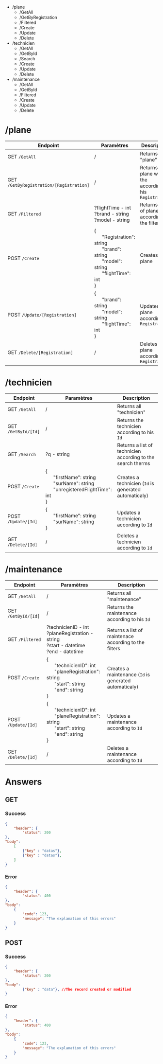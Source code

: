 - /plane
  - /GetAll
  - /GetByRegistration
  - /Filtered
  - /Create
  - /Update
  - /Delete
- /technicien   
  - /GetAll
  - /GetById
  - /Search
  - /Create
  - /Update
  - /Delete
- /maintenance
  - /GetAll
  - /GetById
  - /Filtered
  - /Create
  - /Update
  - /Delete


# /plane

| Endpoint | Paramètres | Description |
|---|---|---|
| GET `/GetAll` | / | Returns all "plane" |
| GET `/GetByRegistration/[Registration]` | / | Returns the plane with the according to his `Registration` |
| GET `/Filtered` | ?flightTime - int <br/> ?brand - string <br/> ?model - string | Returns a list of planes according to the filters |
| POST `/Create` | {<br/>&nbsp;&nbsp;&nbsp;&nbsp;&nbsp;&nbsp;"Registration": string<br/>&nbsp;&nbsp;&nbsp;&nbsp;&nbsp;&nbsp;"brand": string<br/>&nbsp;&nbsp;&nbsp;&nbsp;&nbsp;&nbsp;"model": string <br/>&nbsp;&nbsp;&nbsp;&nbsp;&nbsp;&nbsp;"flightTime": int<br/>} | Creates a plane |
| POST `/Update/[Registration]` | {<br/>&nbsp;&nbsp;&nbsp;&nbsp;&nbsp;&nbsp;"brand": string<br/>&nbsp;&nbsp;&nbsp;&nbsp;&nbsp;&nbsp;"model": string <br/>&nbsp;&nbsp;&nbsp;&nbsp;&nbsp;&nbsp;"flightTime": int<br/>} | Updates a plane according to `Registration`|
| GET `/Delete/[Registration]` | / | Deletes a plane according to `Registration`|


# /technicien

| Endpoint | Paramètres | Description |
|---|---|---|
| GET `/GetAll` | / | Returns all "technicien" |
| GET `/GetById/[Id]` | / | Returns the technicien according to his `Id` |
| GET `/Search` | ?q - string | Returns a list of technicien according to the search therms |
| POST `/Create` | {<br/>&nbsp;&nbsp;&nbsp;&nbsp;&nbsp;&nbsp;"firstName": string<br/>&nbsp;&nbsp;&nbsp;&nbsp;&nbsp;&nbsp;"surName": string<br/>&nbsp;&nbsp;&nbsp;&nbsp;&nbsp;&nbsp;"unregisteredFlightTime": int <br/>} | Creates a technicien (`Id` is generated automaticaly) |
| POST `/Update/[Id]` | {<br/>&nbsp;&nbsp;&nbsp;&nbsp;&nbsp;&nbsp;"firstName": string<br/>&nbsp;&nbsp;&nbsp;&nbsp;&nbsp;&nbsp;"surName": string <br/>} | Updates a technicien according to `Id` |
| GET `/Delete/[Id]` | / | Deletes a technicien according to `Id`|


# /maintenance

| Endpoint | Paramètres | Description |
|---|---|---|
| GET `/GetAll` | / | Returns all "maintenance" |
| GET `/GetById/[Id]` | / | Returns the maintenance according to his `Id` |
| GET `/Filtered` | ?technicienID - int<br/>?planeRegistration - string<br/>?start - datetime<br/>?end - datetime| Returns a list of maintenace according to the filters |
| POST `/Create` | {<br/>&nbsp;&nbsp;&nbsp;&nbsp;&nbsp;&nbsp;"technicienID": int<br/>&nbsp;&nbsp;&nbsp;&nbsp;&nbsp;&nbsp;"planeRegistration": string<br/>&nbsp;&nbsp;&nbsp;&nbsp;&nbsp;&nbsp;"start": string <br/>&nbsp;&nbsp;&nbsp;&nbsp;&nbsp;&nbsp;"end": string<br/>} | Creates a maintenance (`Id` is generated automaticaly) |
| POST `/Update/[Id]` | {<br/>&nbsp;&nbsp;&nbsp;&nbsp;&nbsp;&nbsp;"technicienID": int<br/>&nbsp;&nbsp;&nbsp;&nbsp;&nbsp;&nbsp;"planeRegistration": string<br/>&nbsp;&nbsp;&nbsp;&nbsp;&nbsp;&nbsp;"start": string <br/>&nbsp;&nbsp;&nbsp;&nbsp;&nbsp;&nbsp;"end": string<br/>} | Updates a maintenance according to `Id` |
| GET `/Delete/[Id]` | / | Deletes a maintenance according to `Id`|

# Answers

## GET
### Success

``` json
{
    "header": {
        "status": 200
},
"body":
    [
        {"key" : "datas"},
        {"key" : "datas"},
    ]
}
```

### Error

``` json
{
    "header": {
        "status": 400
},
"body":
    {
        "code": 123,
        "message": "The explanation of this errors"
    }
}
```
## POST
### Success

``` json
{
    "header": {
        "status": 200
},
"body":
        {"key" : "data"}, //The record created or modified
}
```

### Error

``` json
{
    "header": {
        "status": 400
},
"body":
    {
        "code": 123,
        "message": "The explanation of this errors"
    }
}
```